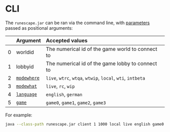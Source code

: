 # CLI

The `runescape.jar` can be ran via the command line, with
[parameters](./parameters.md) passed as positional arguments:

|   | Argument                                 | Accepted&nbsp;values                                       |
|--:|:-----------------------------------------|:-----------------------------------------------------------|
| 0 | worldid                                  | The numerical id of the game world to connect to           |
| 1 | lobbyid                                  | The numerical id of the game lobby to connect to           |
| 2 | [`modewhere`](./parameters.md#modewhere) | `live`, `wtrc`, `wtqa`, `wtwip`, `local`, `wti`, `intbeta` |
| 3 | [`modewhat`](./parameters.md#modewhat)   | `live`, `rc`, `wip`                                        |
| 4 | [`language`](./parameters.md#language)   | `english`, `german`                                        |
| 5 | [`game`](./parameters.md#modegame)       | `game0`, `game1`, `game2`, `game3`                         |

For example:

```bash
java --class-path runescape.jar client 1 1000 local live english game0
```
